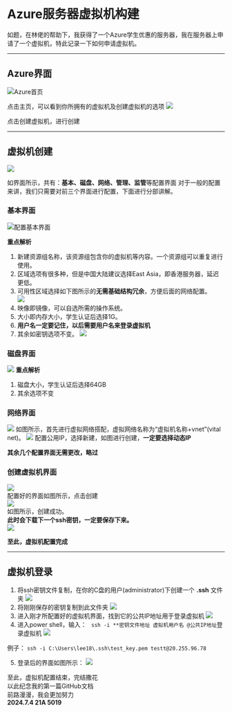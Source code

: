 # Azure服务器虚拟机构建
如题，在林佬的帮助下，我获得了一个Azure学生优惠的服务器，我在服务器上申请了一个虚拟机，特此记录一下如何申请虚拟机。

---
## Azure界面
![Azure首页](https://github.com/Augenstars/legendary-giggle/blob/main/%E5%9B%BE%E7%89%87/Snipaste_2024-07-03_20-09-24.png)

点击主页，可以看到你所拥有的虚拟机及创建虚拟机的选项
![](https://github.com/Augenstars/legendary-giggle/blob/main/%E5%9B%BE%E7%89%87/Snipaste_2024-07-03_20-39-12.png)

点击创建虚拟机，进行创建

---
## 虚拟机创建
![](https://github.com/Augenstars/legendary-giggle/blob/main/%E5%9B%BE%E7%89%87/Snipaste_2024-07-04_11-33-31.png)  

如界面所示，共有：**基本、磁盘、网络、管理、监管**等配置界面
对于一般的配置来讲，我们只需要对前三个界面进行配置，下面进行分部讲解。

### 基本界面
![配置基本界面](https://github.com/Augenstars/legendary-giggle/blob/main/%E5%9B%BE%E7%89%87/Snipaste_2024-07-04_10-44-03.png)  

**重点解析**
1.  新建资源组名称，该资源组包含你的虚拟机等内容。一个资源组可以重复进行使用。
2.  区域选项有很多种，但是中国大陆建议选择East Asia，即香港服务器，延迟更低。
3.  可用性区域选择如下图所示的**无需基础结构冗余**，方便后面的网络配置。     
![](https://github.com/Augenstars/legendary-giggle/blob/main/%E5%9B%BE%E7%89%87/Snipaste_2024-07-04_10-44-35.png)  
4.  映像即镜像，可以自选所需的操作系统。
5.  大小即内存大小，学生认证后选择1G。
6.  **用户名一定要记住，以后需要用户名来登录虚拟机**
7.  其余如密钥选项不变。
![](https://github.com/Augenstars/legendary-giggle/blob/main/%E5%9B%BE%E7%89%87/Snipaste_2024-07-04_10-47-32.png)

### 磁盘界面
![](https://github.com/Augenstars/legendary-giggle/blob/main/%E5%9B%BE%E7%89%87/Snipaste_2024-07-04_10-48-46.png)
**重点解析**
1.  磁盘大小，学生认证后选择64GB
2.  其余选项不变

### 网络界面
![](https://github.com/Augenstars/legendary-giggle/blob/main/%E5%9B%BE%E7%89%87/Snipaste_2024-07-04_10-51-53.png)
如图所示，首先进行虚拟网络搭配，虚拟网络名称为“虚拟机名称+vnet”(vital net)。
![](https://github.com/Augenstars/legendary-giggle/blob/main/%E5%9B%BE%E7%89%87/Snipaste_2024-07-04_10-54-01.png)
配置公用IP，选择新建，如图进行创建，**一定要选择动态IP**

**其余几个配置界面无需更改，略过**

### 创建虚拟机界面
![](https://github.com/Augenstars/legendary-giggle/blob/main/%E5%9B%BE%E7%89%87/Snipaste_2024-07-04_11-00-13.png)  
配置好的界面如图所示，点击创建  
![](https://github.com/Augenstars/legendary-giggle/blob/main/%E5%9B%BE%E7%89%87/Snipaste_2024-07-04_11-03-05.png)  
如图所示，创建成功。  
**此时会下载下一个ssh密钥，一定要保存下来。**  
![](https://github.com/Augenstars/legendary-giggle/blob/main/%E5%9B%BE%E7%89%87/Snipaste_2024-07-04_11-03-43.png)  

**至此，虚拟机配置完成**

---
## 虚拟机登录
1.  将ssh密钥文件复制，在你的C盘的用户(administrator)下创建一个 **.ssh** 文件夹
![](https://github.com/Augenstars/legendary-giggle/blob/main/%E5%9B%BE%E7%89%87/Snipaste_2024-07-04_11-04-25.png)
2.  将刚刚保存的密钥复制到此文件夹
![](https://github.com/Augenstars/legendary-giggle/blob/main/%E5%9B%BE%E7%89%87/Snipaste_2024-07-04_11-04-33.png)
3.  进入刚才所配置好的虚拟机界面，找到它的公共IP地址用于登录虚拟机
![](https://github.com/Augenstars/legendary-giggle/blob/main/%E5%9B%BE%E7%89%87/Snipaste_2024-07-04_11-06-58.png) 
4.  进入power shell，输入：
`` ssh -i **密钥文件地址 虚拟机用户名 @公共IP地址``登录虚拟机
![](https://github.com/Augenstars/legendary-giggle/blob/main/%E5%9B%BE%E7%89%87/Snipaste_2024-07-04_11-07-50.png)

例子：
`` ssh -i C:\Users\lee18\.ssh\test_key.pem testt@20.255.96.78 ``

5.  登录后的界面如图所示：
![](https://github.com/Augenstars/legendary-giggle/blob/main/%E5%9B%BE%E7%89%87/Snipaste_2024-07-04_11-08-08.png)

至此，虚拟机配置结束，完结撒花  
以此纪念我的第一篇GitHub文档  
前路漫漫，我会更加努力  
**2024.7.4  21A 5019**  
